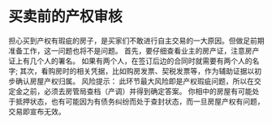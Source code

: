 # 买卖前的产权审核

担心买到产权有瑕疵的房子，是买家们不敢进行自主交易的一大原因。但做足前期准备工作，这一问题也将不是问题。
首先，要仔细查看业主的房产证，注意房产证上有几个人的署名。
如果有两个人，在签订后边的合同时就需要有两个人的名字; 其次，看购房时的相关凭据，比如购房发票、契税发票等，作为辅助证据以初步确认房屋产权归属。
风险提示：
此环节最大风险即是产权瑕疵问题，所以在交定金之前，必须去房管局查档（产调）并得到确定答案。
你相中的房屋有可能处于抵押状态，也有可能因为有债务纠纷而处于查封状态，而一旦房屋产权有问题，交易即宣布无效。
